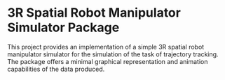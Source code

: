 # 3R Spatial Robot Manipulator Simulator Package

This project provides an implementation of a simple 3R spatial robot manipulator simulator for the simulation of the task of trajectory tracking. The package offers a minimal graphical representation and animation capabilities of the data produced. 
